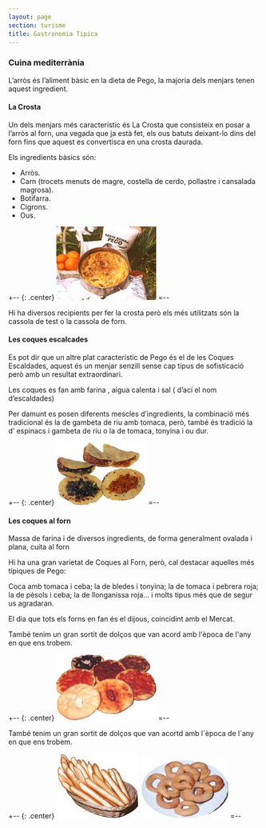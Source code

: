 ```yaml
---
layout: page
section: turisme
title: Gastronomia Tipica
---
```


### Cuina mediterrània
L’arròs és l’aliment bàsic en la dieta de Pego, la majoria dels menjars tenen aquest ingredient.

#### La Crosta
Un dels menjars més característic és La Crosta que consisteix en posar a l’arròs al forn, una vegada que ja està fet, els ous batuts deixant-lo dins del forn fins que aquest es convertisca en una crosta daurada.

Els ingredients bàsics són:

* Arròs.
* Carn (trocets menuts de magre, costella de cerdo, pollastre i cansalada magrosa).
* Botifarra.
* Cigrons.
* Ous.

+-- {: .center}
![Arros amb crosta](/images/turisme/crostaiarros2.jpeg)
=--

Hi ha diversos recipients per fer la crosta però els més utilitzats són la cassola de test o la cassola de forn.

#### Les coques escalcades
Es pot dir que  un altre plat característic de Pego és el de les Coques Escaldades, aquest és un menjar senzill sense cap tipus de sofisticació però amb un resultat extraordinari.

Les coques es fan amb farina , aigua calenta i sal ( d’ací el nom d’escaldades)

Per damunt es posen diferents mescles d’ingredients, la combinació més tradicional és la de gambeta de riu amb tomaca, però, també és tradició la d’ espinacs i gambeta de riu o la de tomaca, tonyina i ou dur.

+-- {: .center}
![Coques escaldades](/images/turisme/escalcades.jpeg)
=--

#### Les coques al forn
Massa de farina i de diversos ingredients, de forma generalment ovalada i plana, cuita al forn

Hi ha una gran varietat de Coques al Forn, però, cal destacar aquelles més típiques de Pego:

Coca amb tomaca i ceba; la de bledes i tonyina; la de tomaca i pebrera roja; la de pèsols i ceba; la de llonganissa roja... i molts tipus més que de segur us agradaran.

El dia que tots els forns en fan és el dijous, coincidint amb el Mercat.

També tenim un gran sortit de dolços que van acord amb l'època de l'any en que ens trobem.

+-- {: .center}
![Coques al forn](/images/turisme/coques.jpeg)
=--

També tenim un gran sortit de dolços que van acortd amb l´època de l´any en que ens trobem.

+-- {: .center}
![Rosquilles](/images/turisme/rosquilles.jpeg)
![rotllos](/images/turisme/rotllos.jpeg)
=--